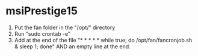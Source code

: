 # msiPrestige15

1. Put the fan folder in the "/opt/" directory 
2. Run "sudo crontab -e" 
3. Add at the end of the file "* * * * * while true; do /opt/fan/fancronjob.sh &  sleep 1; done" AND an empty line at the end.
